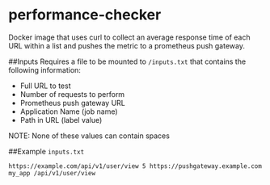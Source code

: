 # performance-checker
Docker image that uses curl to collect an average response time of each URL within a list and pushes the metric to a prometheus push gateway.

##Inputs
Requires a file to be mounted to `/inputs.txt` that contains the following information:
* Full URL to test
* Number of requests to perform
* Prometheus push gateway URL
* Application Name (job name)
* Path in URL (label value)

NOTE: None of these values can contain spaces

##Example `inputs.txt`

`https://example.com/api/v1/user/view 5 https://pushgateway.example.com my_app /api/v1/user/view`